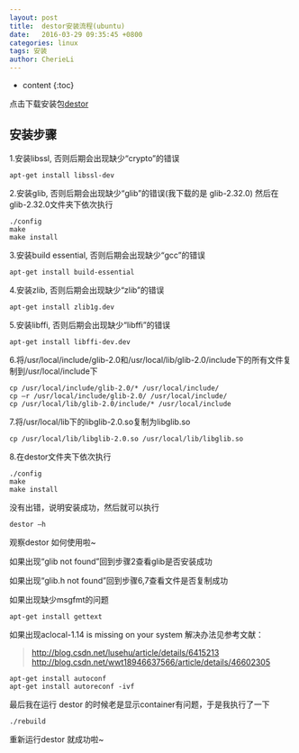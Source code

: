 ```yaml
---
layout: post
title:  destor安装流程(ubuntu)
date:   2016-03-29 09:35:45 +0800
categories: linux
tags: 安装
author: CherieLi
---
```


* content
{:toc}

点击下载安装包[destor](https://github.com/cherieLi/destor)

## 安装步骤

 1.安装libssl, 否则后期会出现缺少“crypto”的错误
```
apt-get install libssl-dev
```

2.安装glib, 否则后期会出现缺少“glib”的错误(我下载的是 glib-2.32.0)
然后在glib-2.32.0文件夹下依次执行
```
./config
make
make install
```

3.安装build essential, 否则后期会出现缺少“gcc”的错误
```
apt-get install build-essential
```

 4.安装zlib, 否则后期会出现缺少“zlib”的错误
```
apt-get install zlib1g.dev
```

 5.安装libffi, 否则后期会出现缺少“libffi”的错误
```
apt-get install libffi-dev.dev
```

 6.将/usr/local/include/glib-2.0和/usr/local/lib/glib-2.0/include下的所有文件复制到/usr/local/include下
```
cp /usr/local/include/glib-2.0/* /usr/local/include/
cp –r /usr/local/include/glib-2.0/ /usr/local/include/
cp /usr/local/lib/glib-2.0/include/* /usr/local/include
```

 7.将/usr/local/lib下的libglib-2.0.so复制为libglib.so
```
cp /usr/local/lib/libglib-2.0.so /usr/local/lib/libglib.so
```

 8.在destor文件夹下依次执行
```
./config
make
make install
```

没有出错，说明安装成功，然后就可以执行
```
destor –h 
```
 观察destor 如何使用啦~
 
如果出现“glib not found”回到步骤2查看glib是否安装成功

如果出现“glib.h not found”回到步骤6,7查看文件是否复制成功

如果出现缺少msgfmt的问题 
```
apt-get install gettext
```

如果出现aclocal-1.14 is missing on your system
解决办法见参考文献：
>http://blog.csdn.net/lusehu/article/details/6415213   
>http://blog.csdn.net/wwt18946637566/article/details/46602305
```
apt-get install autoconf
apt-get install autoreconf -ivf
```	

最后我在运行 destor 的时候老是显示container有问题，于是我执行了一下 
```
./rebuild 
```
重新运行destor 就成功啦~
